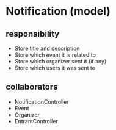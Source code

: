 # Notification (model)
## responsibility
- Store title and description
- Store which event it is related to
- Store which organizer sent it (if any)
- Store which users it was sent to
## collaborators
- NotificationController
- Event
- Organizer
- EntrantController